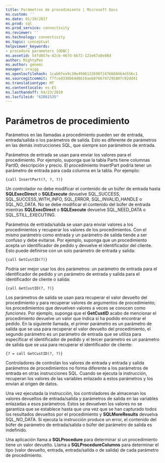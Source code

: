 ```yaml
---
title: Parámetros de procedimiento | Microsoft Docs
ms.custom: ''
ms.date: 01/19/2017
ms.prod: sql
ms.prod_service: connectivity
ms.reviewer: ''
ms.technology: connectivity
ms.topic: conceptual
helpviewer_keywords:
- procedure parameters [ODBC]
ms.assetid: 54fd857e-d2cb-467d-bb72-121e67a8e88d
author: MightyPen
ms.author: genemi
manager: craigg
ms.openlocfilehash: 1cab0fea9c39e4946122698f2476668464e556c1
ms.sourcegitcommit: f7fced330b64d6616aeb8766747295807c92dd41
ms.translationtype: MT
ms.contentlocale: es-ES
ms.lasthandoff: 04/23/2019
ms.locfileid: "62861535"
---
```

# <a name="procedure-parameters"></a>Parámetros de procedimiento
Parámetros en las llamadas a procedimiento pueden ser de entrada, entrada/salida o los parámetros de salida. Esto es diferente de parámetros en las demás instrucciones SQL, que siempre son parámetros de entrada.  
  
 Parámetros de entrada se usan para enviar los valores para el procedimiento. Por ejemplo, suponga que la tabla Parts tiene columnas PartID, descripción y precio. El procedimiento InsertPart podría tener un parámetro de entrada para cada columna en la tabla. Por ejemplo:  
  
```  
{call InsertPart(?, ?, ?)}  
```  
  
 Un controlador no debe modificar el contenido de un búfer de entrada hasta **SQLExecDirect** o **SQLExecute** devuelve SQL_SUCCESS, SQL_SUCCESS_WITH_INFO, SQL_ERROR, SQL_INVALID_HANDLE o SQL_NO_DATA. No se debe modificar el contenido del búfer de entrada mientras **SQLExecDirect** o **SQLExecute** devuelve SQL_NEED_DATA o SQL_STILL_EXECUTING.  
  
 Parámetros de entrada/salida se usan para enviar valores a los procedimientos y recuperar los valores de los procedimientos. Con el mismo parámetro como entrada y un parámetro de salida tiende a ser confuso y debe evitarse. Por ejemplo, suponga que un procedimiento acepta un identificador de pedido y devuelve el identificador del cliente. Esto puede definirse con un solo parámetro de entrada y salida:  
  
```  
{call GetCustID(?)}  
```  
  
 Podría ser mejor usar los dos parámetros: un parámetro de entrada para el identificador de pedido y un parámetro de entrada y salida para el identificador de cliente o salida:  
  
```  
{call GetCustID(?, ?)}  
```  
  
 Los parámetros de salida se usan para recuperar el valor devuelto del procedimiento y para recuperar valores de argumentos de procedimiento; los procedimientos que devuelven valores a veces se conocen como *funciones*. Por ejemplo, suponga que el **GetCustID** acabo de mencionar el procedimiento devuelve un valor que indica si ha podido encontrar el pedido. En la siguiente llamada, el primer parámetro es un parámetro de salida que se usa para recuperar el valor devuelto del procedimiento, el segundo parámetro es un parámetro de entrada que se utiliza para especificar el identificador de pedido y el tercer parámetro es un parámetro de salida que se usa para recuperar el identificador de cliente:  
  
```  
{? = call GetCustID(?, ?)}  
```  
  
 Controladores de controlan los valores de entrada y entrada y salida parámetros de procedimientos no forma diferente a los parámetros de entrada en otras instrucciones SQL. Cuando se ejecuta la instrucción, recuperan los valores de las variables enlazado a estos parámetros y los envían al origen de datos.  
  
 Una vez ejecutada la instrucción, los controladores de almacenan los valores devueltos de entrada/salida y parámetros de salida en las variables enlazadas a esos parámetros. Estos se devuelven los valores no se garantiza que se establece hasta que una vez que se han capturado todos los resultados devueltos por el procedimiento y **SQLMoreResults** devuelva SQL_NO_DATA. Si ejecuta la instrucción produce un error, el contenido del búfer de parámetro de entrada/salida o búfer del parámetro de salida es indefinido.  
  
 Una aplicación llama a **SQLProcedure** para determinar si un procedimiento tiene un valor devuelto. Llama a **SQLProcedureColumns** para determinar el tipo (valor devuelto, entrada, entrada/salida o de salida) de cada parámetro de procedimiento.
